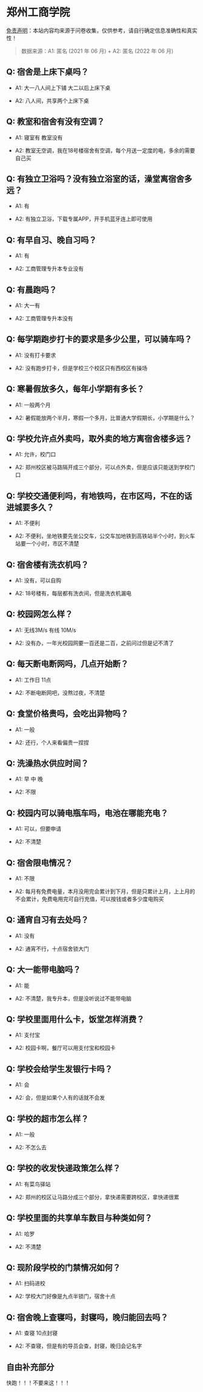 # 郑州工商学院

[免责声明](https://colleges.chat/#_3)：本站内容均来源于问卷收集，仅供参考，请自行确定信息准确性和真实性！

> 数据来源：A1: 匿名 (2021 年 06 月) + A2: 匿名 (2022 年 06 月)

## Q: 宿舍是上床下桌吗？

- A1: 大一八人间上下铺 大二以后上床下桌

- A2: 八人间，共享两个上床下桌

## Q: 教室和宿舍有没有空调？

- A1: 寝室有 教室没有

- A2: 教室无空调，我在18号楼宿舍有空调，每个月送一定度的电，多余的需要自己买

## Q: 有独立卫浴吗？没有独立浴室的话，澡堂离宿舍多远？

- A1: 有

- A2: 有独立卫浴，下载专属APP，开手机蓝牙连上即可使用

## Q: 有早自习、晚自习吗？

- A1: 有

- A2: 工商管理专升本专业没有

## Q: 有晨跑吗？

- A1: 大一有

- A2: 工商管理专升本没有

## Q: 每学期跑步打卡的要求是多少公里，可以骑车吗？

- A1: 没有打卡要求

- A2: 没有跑步打卡，但是学校三个校区只有西校区有操场

## Q: 寒暑假放多久，每年小学期有多长？

- A1: 一般两个月

- A2: 暑假能放两个半月，寒假一个多月，比普通大学假期长，小学期是什么？

## Q: 学校允许点外卖吗，取外卖的地方离宿舍楼多远？

- A1: 允许，校门口

- A2: 郑州校区被马路隔开成三个部分，可以点外卖，但是应该只能送到学校门口

## Q: 学校交通便利吗，有地铁吗，在市区吗，不在的话进城要多久？

- A1: 不便利

- A2: 不便利，坐地铁要先坐公交车，公交车加地铁到高铁站半个小时，到火车站要一个小时，市区不清楚

## Q: 宿舍楼有洗衣机吗？

- A1: 没有，可以自购

- A2: 18号楼有，每层都有洗衣间，但是洗衣机漏电

## Q: 校园网怎么样？

- A1: 无线3M/s 有线 10M/s

- A2: 没有办，一年光校园网要一百还是二百，之前问过但是记不清了

## Q: 每天断电断网吗，几点开始断？

- A1: 工作日 11点

- A2: 不断电断网吧，没熬过夜，不清楚

## Q: 食堂价格贵吗，会吃出异物吗？

- A1: 一般

- A2: 还行，个人来看偏贵一捏捏

## Q: 洗澡热水供应时间？

- A1: 早 中 晚

- A2: 不限

## Q: 校园内可以骑电瓶车吗，电池在哪能充电？

- A1: 可以，但要申请

- A2: 不清楚

## Q: 宿舍限电情况？

- A1: 不限

- A2: 每月有免费电量，本月没用完会累计到下月，但是只累计上月，上上月的不会累计，免费电用完可自行充值，可以按钱或者多少度电购买

## Q: 通宵自习有去处吗？

- A1: 没有

- A2: 通宵不行，十点宿舍锁大门

## Q: 大一能带电脑吗？

- A1: 能

- A2: 不清楚，我专升本，但是没听说过不能带电脑

## Q: 学校里面用什么卡，饭堂怎样消费？

- A1: 支付宝

- A2: 校园卡啊，餐厅可以用支付宝和校园卡

## Q: 学校会给学生发银行卡吗？

- A1: 会

- A2: 会，但是如果个人有的话就不会发

## Q: 学校的超市怎么样？

- A1: 一般

- A2: 不怎么去

## Q: 学校的收发快递政策怎么样？

- A1: 有菜鸟驿站

- A2: 郑州的校区让马路分成三个部分，拿快递需要跨校区，拿快递很累

## Q: 学校里面的共享单车数目与种类如何？

- A1: 哈罗

- A2: 不清楚

## Q: 现阶段学校的门禁情况如何？

- A1: 扫码进校

- A2: 学校大门好像是九点半锁门，宿舍十点

## Q: 宿舍晚上查寝吗，封寝吗，晚归能回去吗？

- A1: 查寝 10点封寝

- A2: 不查寝，但是有的导员会查，封寝，晚归会记名字

## 自由补充部分

快跑！！！不要来这！！！